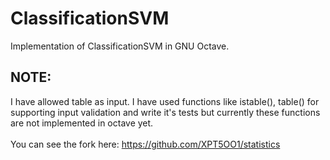 # ClassificationSVM
Implementation of ClassificationSVM in GNU Octave.
<br />
## NOTE:
I have allowed table as input. I have used functions like istable(), table() for supporting input validation and write it's tests but currently these functions are not implemented in octave yet.
<br />
<br />
You can see the fork here: <https://github.com/XPT5OO1/statistics>
